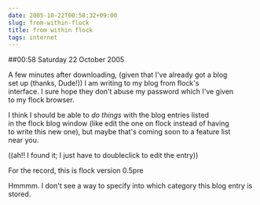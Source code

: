```yaml
---
date: 2005-10-22T00:58:32+09:00
slug: from-within-flock
title: from within flock
tags: internet
---
```


##00:58 Saturday 22 October 2005

A few minutes after downloading, (given that I've already got a blog  
set up (thanks, Dude!)) I am writing to my blog from flock's  
interface. I sure hope they don't abuse my password which I've given  
to my flock browser.  
  


I think I should be able to *do things* with the blog entries listed  
in the flock blog window (like edit the one on flock instead of having  
to write this new one), but maybe that's coming soon to a feature list  
near you.  


((ah!! I found it; I just have to doubleclick to edit the entry))  
  


For the record, this is flock version 0.5pre  


  
  


Hmmmm. I don't see a way to specify into which category this blog entry is stored.  


